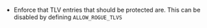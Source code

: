 - Enforce that TLV entries that should be protected are.
  This can be disabled by defining `ALLOW_ROGUE_TLVS`
